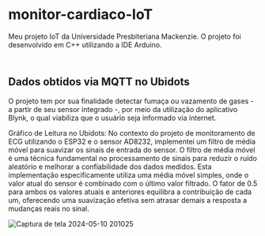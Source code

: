 # monitor-cardiaco-IoT
Meu projeto IoT da Universidade Presbiteriana Mackenzie. O projeto foi desenvolvido em C++ utilizando a IDE Arduino.

## <br> Dados obtidos via MQTT no Ubidots
O projeto tem por sua finalidade detectar fumaça ou vazamento de gases - a partir de seu sensor integrado -, por meio da utilização do aplicativo Blynk, o qual viabiliza que o usuário seja informado via internet. 

Gráfico de Leitura no Ubidots: No contexto do projeto de monitoramento de ECG utilizando o ESP32 e o sensor AD8232, implementei um filtro de média móvel para suavizar os sinais de entrada do sensor. O filtro de média móvel é uma técnica fundamental no processamento de sinais para reduzir o ruído aleatório e melhorar a confiabilidade dos dados medidos. Esta implementação especificamente utiliza uma média móvel simples, onde o valor atual do sensor é combinado com o último valor filtrado. O fator de 0.5 para ambos os valores atuais e anteriores equilibra a contribuição de cada um, oferecendo uma suavização efetiva sem atrasar demais a resposta a mudanças reais no sinal.

![Captura de tela 2024-05-10 201025](https://github.com/pedrojhenrique/monitor-cardiaco-IoT/assets/105826347/5d0239a5-b290-4bb5-ab1c-b38bcca7592d)
